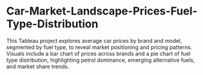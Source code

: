 # Car-Market-Landscape-Prices-Fuel-Type-Distribution
This Tableau project explores average car prices by brand and model, segmented by fuel type, to reveal market positioning and pricing patterns. Visuals include a bar chart of prices across brands and a pie chart of fuel type distribution, highlighting petrol dominance, emerging alternative fuels, and market share trends.
